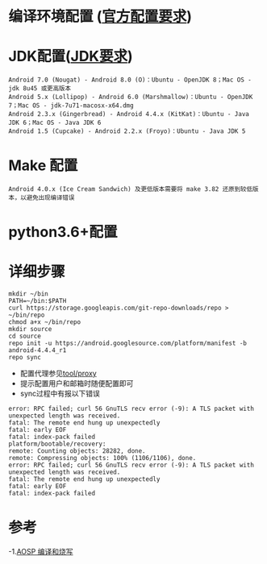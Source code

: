 # 编译环境配置 ([官方配置要求](https://source.android.com/source/requirements?hl=zh-cn))
# JDK配置([JDK要求](https://source.android.com/source/requirements?hl=zh-cn#jdk))
```
Android 7.0 (Nougat) - Android 8.0 (O)：Ubuntu - OpenJDK 8；Mac OS - jdk 8u45 或更高版本
Android 5.x (Lollipop) - Android 6.0 (Marshmallow)：Ubuntu - OpenJDK 7；Mac OS - jdk-7u71-macosx-x64.dmg
Android 2.3.x (Gingerbread) - Android 4.4.x (KitKat)：Ubuntu - Java JDK 6；Mac OS - Java JDK 6
Android 1.5 (Cupcake) - Android 2.2.x (Froyo)：Ubuntu - Java JDK 5
```
# Make 配置
```
Android 4.0.x (Ice Cream Sandwich) 及更低版本需要将 make 3.82 还原到较低版本，以避免出现编译错误
```
# python3.6+配置

# 详细步骤
```
mkdir ~/bin
PATH=~/bin:$PATH
curl https://storage.googleapis.com/git-repo-downloads/repo > ~/bin/repo
chmod a+x ~/bin/repo
mkdir source
cd source
repo init -u https://android.googlesource.com/platform/manifest -b android-4.4.4_r1
repo sync
```
- 配置代理参见[tool/proxy](https://github.com/ihbing/tool/tree/master/proxy)
- 提示配置用户和邮箱时随便配置即可
- sync过程中有报以下错误
```
error: RPC failed; curl 56 GnuTLS recv error (-9): A TLS packet with unexpected length was received.
fatal: The remote end hung up unexpectedly
fatal: early EOF
fatal: index-pack failed
platform/bootable/recovery:
remote: Counting objects: 28282, done.
remote: Compressing objects: 100% (1106/1106), done.
error: RPC failed; curl 56 GnuTLS recv error (-9): A TLS packet with unexpected length was received.
fatal: The remote end hung up unexpectedly
fatal: early EOF
fatal: index-pack failed
```
# 参考
-1.[AOSP 编译和烧写](http://blog.hanschen.site/2019/09/12/aosp_compile_and_flash/)
